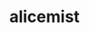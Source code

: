 ---
title: alicemist
github: https://github.com/alicemist
mode: dark
transition: 3s
archetype:
  - Little Bit of Everything
---